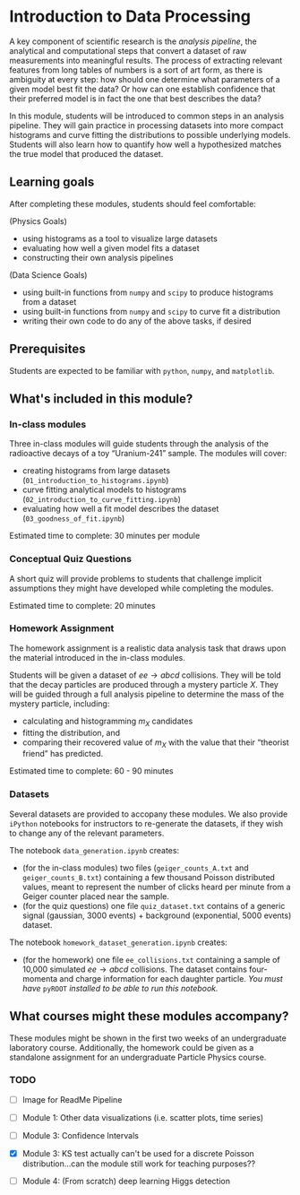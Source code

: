 # Introduction to Data Processing

A key component of scientific research is the *analysis pipeline*, the analytical and computational steps that convert a dataset of raw measurements into meaningful results. The process of extracting relevant features from long tables of numbers is a sort of art form, as there is ambiguity at every step: how should one determine what parameters of a given model best fit the data? Or how can one establish confidence that their preferred model is in fact the one that best describes the data?

In this module, students will be introduced to common steps in an analysis pipeline. They will gain practice in processing datasets into more compact histograms and curve fitting the distributions to possible underlying models. Students will also learn how to quantify how well a hypothesized matches the true model that produced the dataset. 

## Learning goals

After completing these modules, students should feel comfortable:

(Physics Goals)
- using histograms as a tool to visualize large datasets
- evaluating how well a given model fits a dataset
- constructing their own analysis pipelines

(Data Science Goals)
- using built-in functions from ```numpy``` and ```scipy``` to produce histograms from a dataset
- using built-in functions from ```numpy``` and ```scipy``` to curve fit a distribution
- writing their own code to do any of the above tasks, if desired

## Prerequisites

Students are expected to be familiar with ```python```, ```numpy```, and  ```matplotlib```. 

## What's included in this module?

### In-class modules

Three in-class modules will guide students through the analysis of the radioactive decays of a toy “Uranium-241” sample. The modules will cover:
- creating histograms from large datasets (```01_introduction_to_histograms.ipynb```)
- curve fitting analytical models to histograms (```02_introduction_to_curve_fitting.ipynb```)
- evaluating how well a fit model describes the dataset (```03_goodness_of_fit.ipynb```)

Estimated time to complete: 30 minutes per module 

### Conceptual Quiz Questions

A short quiz will provide problems to students that challenge implicit assumptions they might have developed while completing the modules.

Estimated time to complete: 20 minutes 

### Homework Assignment

The homework assignment is a realistic data analysis task that draws upon the material introduced in the in-class modules. 

Students will be given a dataset of $ee \rightarrow abcd$ collisions. They will be told that the decay particles are produced through a mystery particle $X$. They will be guided through a full analysis pipeline to determine the mass of the mystery particle, including:
- calculating and histogramming $m_X$ candidates 
- fitting the distribution, and 
- comparing their recovered value of $m_X$ with the value that their “theorist friend” has predicted.

Estimated time to complete: 60 - 90 minutes 

### Datasets

Several datasets are provided to accopany these modules. We also provide ```iPython``` notebooks for instructors to re-generate the datasets, if they wish to change any of the relevant parameters.

The notebook ```data_generation.ipynb``` creates:
- (for the in-class modules) two files (```geiger_counts_A.txt``` and ```geiger_counts_B.txt```) containing a few thousand Poisson distributed values, meant to represent the number of clicks heard per minute from a Geiger counter placed near the sample.
- (for the quiz questions) one file ```quiz_dataset.txt``` contains of a generic signal (gaussian, 3000 events) + background (exponential, 5000 events) dataset.

The notebook ```homework_dataset_generation.ipynb``` creates:
- (for the homework) one file ```ee_collisions.txt``` containing a sample of 10,000 simulated $ee \rightarrow abcd$ collisions. The dataset contains four-momenta and charge information for each daughter particle. 
*You must have* ```pyROOT``` *installed to be able to run this notebook.*


## What courses might these modules accompany?

These modules might be shown in the first two weeks of an undergraduate laboratory course. Additionally, the homework could be given as a standalone assignment for an undergraduate Particle Physics course.

### TODO
- [ ] Image for ReadMe Pipeline
- [ ] Module 1: Other data visualizations (i.e. scatter plots, time series)
- [ ] Module 3: Confidence Intervals
- [x] Module 3: KS test actually can't be used for a discrete Poisson distribution...can the module still work for teaching purposes??
- [ ] Module 4: (From scratch) deep learning Higgs detection

